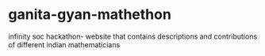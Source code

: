 # ganita-gyan-mathethon
infinity soc hackathon- website that contains descriptions and contributions of different indian mathematicians
